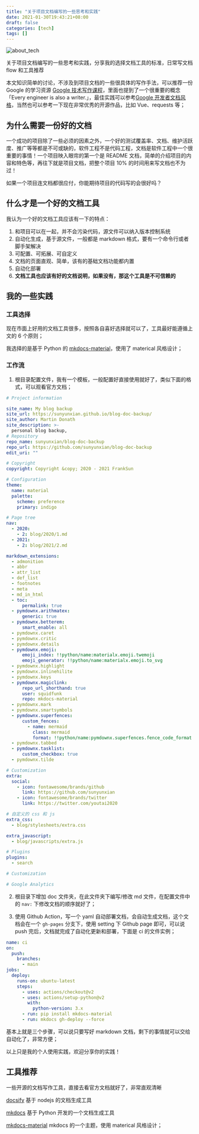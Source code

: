 ```yaml
---
title: "关于项目文档编写的一些思考和实践"
date: 2021-01-30T19:43:21+08:00
draft: false
categories: [tech]
tags: []
---
```


![about_tech](/blog/images/tech_doc.jpg)

关于项目文档编写的一些思考和实践，分享我的选择文档工具的标准，日常写文档 flow 和工具推荐
<!-- more -->

本文知识简单的讨论，不涉及到项目文档的一些很具体的写作手法，可以推荐一份 Google 的学习资源 [Google 技术写作课程](https://developers.google.com/tech-writing)，里面也提到了一个很重要的概念「Every engineer is also a writer.」，最佳实践可以参考[Google 开发者文档风格](https://developers.google.com/style)，当然也可以参考一下现在非常优秀的开源作品，比如 Vue、requests 等；


## 为什么需要一份好的文档

一个成功的项目除了一些必须的因素之外，一个好的测试覆盖率、文档、维护活跃度、推广等等都是不可或缺的，软件工程不是代码工程，文档是软件工程中一个很重要的事情！一个项目映入眼帘的第一个是 README 文档，简单的介绍项目的内容和特色等，再往下就是项目文档，把整个项目 10% 的时间用来写文档也不为过！

如果一个项目连文档都很应付，你能期待项目的代码写的会很好吗？


## 什么才是一个好的文档工具

我认为一个好的文档工具应该有一下的特点：

1. 和项目可以在一起，并不会污染代码，源文件可以纳入版本控制系统
2. 自动化生成，基于源文件，一般都是 markdown 格式，要有一个命令行或者脚手架解决
3. 可配置、可拓展、可自定义
4. 文档的页面直观、简单，该有的基础文档功能都内置
5. 自动化部署
6. **文档工具也应该有好的文档说明，如果没有，那这个工具是不可信赖的**


## 我的一些实践

### 工具选择

现在市面上好用的文档工具很多，按照各自喜好选择就可以了，工具最好能遵循上文的 6 个原则；

我选择的是基于 Python 的 [mkdocs-material](https://squidfunk.github.io/mkdocs-material/)，使用了 materical 风格设计；


### 工作流

1. 根目录配置文件，我有一个模板，一般配置好直接使用就好了，类似下面的格式，可以观看官方文档；

```yaml
# Project information

site_name: My blog backup
site_url: https://sunyunxian.github.io/blog-doc-backup/
site_author: Martin Donath
site_description: >-
  personal blog backup, 
# Repository
repo_name: sunyunxian/blog-doc-backup
repo_url: https://github.com/sunyunxian/blog-doc-backup
edit_uri: ""

# Copyright
copyright: Copyright &copy; 2020 - 2021 FrankSun

# Configuration
theme:
  name: material
  palette:
    scheme: preference
    primary: indigo

# Page tree
nav:
  - 2020:
    - 2: blog/2020/1.md
  - 2021:
    - 2: blog/2021/2.md

markdown_extensions:
  - admonition
  - abbr
  - attr_list
  - def_list
  - footnotes
  - meta
  - md_in_html
  - toc:
      permalink: true
  - pymdownx.arithmatex:
      generic: true
  - pymdownx.betterem:
      smart_enable: all
  - pymdownx.caret
  - pymdownx.critic
  - pymdownx.details
  - pymdownx.emoji:
      emoji_index: !!python/name:materialx.emoji.twemoji
      emoji_generator: !!python/name:materialx.emoji.to_svg
  - pymdownx.highlight
  - pymdownx.inlinehilite
  - pymdownx.keys
  - pymdownx.magiclink:
      repo_url_shorthand: true
      user: squidfunk
      repo: mkdocs-material
  - pymdownx.mark
  - pymdownx.smartsymbols
  - pymdownx.superfences:
      custom_fences:
        - name: mermaid
          class: mermaid
          format: !!python/name:pymdownx.superfences.fence_code_format
  - pymdownx.tabbed
  - pymdownx.tasklist:
      custom_checkbox: true
  - pymdownx.tilde

# Customization
extra:
  social:
    - icon: fontawesome/brands/github
      link: https://github.com/sunyunxian
    - icon: fontawesome/brands/twitter
      link: https://twitter.com/youtai2020

# 自定义的 css 和 js
extra_css:
  - blog/stylesheets/extra.css

extra_javascript:
  - blog/javascripts/extra.js

# Plugins
plugins:
  - search

# Customization

# Google Analytics
```


2. 根目录下增加 doc 文件夹，在此文件夹下编写/修改 md 文件，在配置文件中的 `nav:` 下修改文档的顺序就好了；

3. 使用 Github Action，写一个 yaml 自动部署文档，会自动生成文档，这个文档会在一个 `gh-pages` 分支下，使用 setting 下 Github page 即可，可以说 push 完后，文档就完成了自动化更新和部署，下面是 ci 的文件实例；

```yaml
name: ci
on:
  push:
    branches:
      - main
jobs:
  deploy:
    runs-on: ubuntu-latest
    steps:
      - uses: actions/checkout@v2
      - uses: actions/setup-python@v2
        with:
          python-version: 3.x
      - run: pip install mkdocs-material
      - run: mkdocs gh-deploy --force
```

基本上就是三个步骤，可以说只要写好 markdown 文档，剩下的事情就可以交给自动化了，非常方便；

以上只是我的个人使用实践，欢迎分享你的实践！

## 工具推荐

一些开源的文档写作工具，直接去看官方文档就好了，非常直观清晰

[docsify](https://docsify.js.org/#/) 基于 nodejs 的文档生成工具

[mkdocs](https://www.mkdocs.org/) 基于 Python 开发的一个文档生成工具

[mkdocs-material](https://squidfunk.github.io/mkdocs-material/) mkdocs 的一个主题，使用 materical 风格设计；
